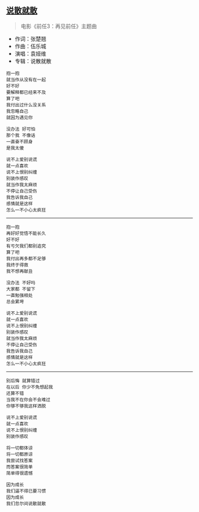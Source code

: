 ## [说散就散](http://changba.com/s/UIgMs1jhlnxVNv1lmUU8rA)

> 电影《前任3：再见前任》主题曲

* 作词：张楚翘
* 作曲：伍乐城
* 演唱：袁娅维
* 专辑：说散就散

```
抱一抱
就当作从没有在一起
好不好
要解释都已经来不及
算了吧
我付出过什么没关系
我忽略自己
就因为遇见你

没办法 好可怕
那个我 不像话
一直奋不顾身
是我太傻

说不上爱别说谎
就一点喜欢
说不上恨别纠缠
别装作感叹
就当作我太麻烦
不停让自己受伤
我告诉我自己
感情就是这样
怎么一不小心太疯狂
```

---

```
抱一抱
再好好觉悟不能长久
好不好
有亏欠我们都别追究
算了吧
我付出再多都不足够
我终于得救
我不想再献丑

没办法 不好吗
大家都 不留下
一直勉强相处
总会累垮

说不上爱别说谎
就一点喜欢
说不上恨别纠缠
别装作感叹
就当作我太麻烦
不停让自己受伤
我告诉我自己
感情就是这样
怎么一不小心太疯狂
```

---

```
别后悔 就算错过
在以后 你少不免想起我
还算不错
当我不在你会不会难过
你够不够我这样洒脱

说不上爱别说谎
就一点喜欢
说不上恨别纠缠
别装作感叹

将一切都体谅
将一切都原谅
我尝试找答案
而答案很简单
简单得很遗憾

因为成长
我们逼不得已要习惯
因为成长
我们忽尔间说散就散
```

